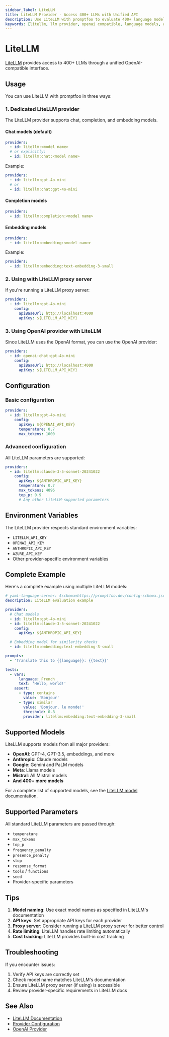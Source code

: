 ```yaml
---
sidebar_label: LiteLLM
title: LiteLLM Provider - Access 400+ LLMs with Unified API
description: Use LiteLLM with promptfoo to evaluate 400+ language models through a unified OpenAI-compatible interface. Supports chat, completion, and embedding models.
keywords: [litellm, llm provider, openai compatible, language models, ai evaluation, gpt-4, claude, gemini, llama, mistral, embeddings, promptfoo]
---
```


# LiteLLM

[LiteLLM](https://docs.litellm.ai/docs/) provides access to 400+ LLMs through a unified OpenAI-compatible interface.

## Usage

You can use LiteLLM with promptfoo in three ways:

### 1. Dedicated LiteLLM provider

The LiteLLM provider supports chat, completion, and embedding models.

#### Chat models (default)

```yaml
providers:
  - id: litellm:<model name>
  # or explicitly:
  - id: litellm:chat:<model name>
```

Example:

```yaml
providers:
  - id: litellm:gpt-4o-mini
  # or
  - id: litellm:chat:gpt-4o-mini
```

#### Completion models

```yaml
providers:
  - id: litellm:completion:<model name>
```

#### Embedding models

```yaml
providers:
  - id: litellm:embedding:<model name>
```

Example:

```yaml
providers:
  - id: litellm:embedding:text-embedding-3-small
```

### 2. Using with LiteLLM proxy server

If you're running a LiteLLM proxy server:

```yaml
providers:
  - id: litellm:gpt-4o-mini
    config:
      apiBaseUrl: http://localhost:4000
      apiKey: ${LITELLM_API_KEY}
```

### 3. Using OpenAI provider with LiteLLM

Since LiteLLM uses the OpenAI format, you can use the OpenAI provider:

```yaml
providers:
  - id: openai:chat:gpt-4o-mini
    config:
      apiBaseUrl: http://localhost:4000
      apiKey: ${LITELLM_API_KEY}
```

## Configuration

### Basic configuration

```yaml
providers:
  - id: litellm:gpt-4o-mini
    config:
      apiKey: ${OPENAI_API_KEY}
      temperature: 0.7
      max_tokens: 1000
```

### Advanced configuration

All LiteLLM parameters are supported:

```yaml
providers:
  - id: litellm:claude-3-5-sonnet-20241022
    config:
      apiKey: ${ANTHROPIC_API_KEY}
      temperature: 0.7
      max_tokens: 4096
      top_p: 0.9
      # Any other LiteLLM-supported parameters
```

## Environment Variables

The LiteLLM provider respects standard environment variables:

- `LITELLM_API_KEY`
- `OPENAI_API_KEY`
- `ANTHROPIC_API_KEY`
- `AZURE_API_KEY`
- Other provider-specific environment variables

## Complete Example

Here's a complete example using multiple LiteLLM models:

```yaml title="promptfooconfig.yaml"
# yaml-language-server: $schema=https://promptfoo.dev/config-schema.json
description: LiteLLM evaluation example

providers:
  # Chat models
  - id: litellm:gpt-4o-mini
  - id: litellm:claude-3-5-sonnet-20241022
    config:
      apiKey: ${ANTHROPIC_API_KEY}

  # Embedding model for similarity checks
  - id: litellm:embedding:text-embedding-3-small

prompts:
  - 'Translate this to {{language}}: {{text}}'

tests:
  - vars:
      language: French
      text: 'Hello, world!'
    assert:
      - type: contains
        value: 'Bonjour'
      - type: similar
        value: 'Bonjour, le monde!'
        threshold: 0.8
        provider: litellm:embedding:text-embedding-3-small
```

## Supported Models

LiteLLM supports models from all major providers:

- **OpenAI**: GPT-4, GPT-3.5, embeddings, and more
- **Anthropic**: Claude models
- **Google**: Gemini and PaLM models
- **Meta**: Llama models
- **Mistral**: All Mistral models
- **And 400+ more models**

For a complete list of supported models, see the [LiteLLM model documentation](https://docs.litellm.ai/docs/providers).

## Supported Parameters

All standard LiteLLM parameters are passed through:

- `temperature`
- `max_tokens`
- `top_p`
- `frequency_penalty`
- `presence_penalty`
- `stop`
- `response_format`
- `tools` / `functions`
- `seed`
- Provider-specific parameters

## Tips

1. **Model naming**: Use exact model names as specified in LiteLLM's documentation
2. **API keys**: Set appropriate API keys for each provider
3. **Proxy server**: Consider running a LiteLLM proxy server for better control
4. **Rate limiting**: LiteLLM handles rate limiting automatically
5. **Cost tracking**: LiteLLM provides built-in cost tracking

## Troubleshooting

If you encounter issues:

1. Verify API keys are correctly set
2. Check model name matches LiteLLM's documentation
3. Ensure LiteLLM proxy server (if using) is accessible
4. Review provider-specific requirements in LiteLLM docs

## See Also

- [LiteLLM Documentation](https://docs.litellm.ai/docs/)
- [Provider Configuration](./index.md)
- [OpenAI Provider](./openai.md)
